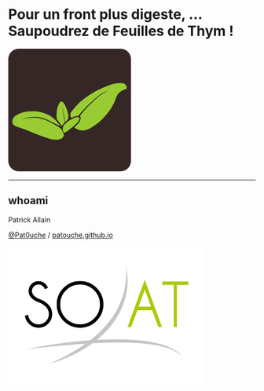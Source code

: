 # Pour un front plus digeste, ...<br />Saupoudrez de Feuilles de Thym !

![Thymeleaf Logo](images/thymeleaf-logo.png)

___

## whoami

Patrick Allain

[@Pat0uche](https://twitter.com/Pat0uche) / [patouche.github.io](http://patouche.github.io/)

![Logo Soat](images/soat-logo.png)


